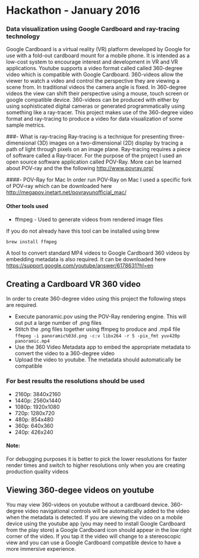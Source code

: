 

# Hackathon - January 2016
### Data visualization using Google Cardboard and ray-tracing technology
Google Cardboard is a virtual reality (VR) platform developed by Google for use with a fold-out cardboard mount for a mobile phone. It is intended as a low-cost system to encourage interest and development in VR and VR applications. Youtube supports a video format called called 360-degree video which is compatible with Google Cardboard. 360-videos allow the viewer to watch a video and control the perspective they are viewing a scene from. In traditional videos the camera angle is fixed. In 360-degree videos the view can shift their perspective using a mouse, touch screen or google compatible device. 360-videos can be produced with either by using sophisticated digital cameras or generated programmatically using something like a ray-tracer. This project makes use of the 360-degree video format and ray-tracing to produce a video for data visualization of some sample metrics.

###- What is ray-tracing
Ray-tracing is a technique for presenting three-dimensional (3D) images on a two-dimensional (2D) display by tracing a path of light through pixels on an image plane. Ray-tracing requires a piece of software called a Ray-tracer. For the purpose of the project I used an open source software application called POV-Ray. More can be learned about POV-ray and the the following http://www.povray.org/

####- POV-Ray for Mac
In order run POV-Ray on Mac I used a specific fork of POV-ray which can be downloaded here
http://megapov.inetart.net/povrayunofficial_mac/


#### Other tools used  
- ffmpeg - Used to generate videos from rendered image files

If you do not already have this tool can be installed using brew

`
brew install ffmpeg
`

A tool to convert standard MP4 videos to Google Cardboard 360 videos by embedding metadata is also required. It can be downloaded here https://support.google.com/youtube/answer/6178631?hl=en

## Creating a Cardboard VR 360 video
In order to create 360-degree video using this project the following steps are required.

- Execute panoramic.pov using the POV-Ray rendering engine. This will out put a large number of .png files
- Stitch the .png files together using ffmpeg to produce and .mp4 file
`
  ffmpeg -i panoramic%03d.png -c:v libx264 -r 5 -pix_fmt yuv420p panoramic.mp4
`
- Use the 360 Video Metadata app to embed the appropriate metadata to convert the video to a 360-degree video
- Upload the video to youtube. The metadata should automatically be compatible

### For best results the resolutions should be used
- 2160p: 3840x2160
- 1440p: 2560x1440
- 1080p: 1920x1080
- 720p: 1280x720
- 480p: 854x480
- 360p: 640x360
- 240p: 426x240

#### Note:
For debugging purposes it is better to pick the lower resolutions for faster render times and switch to higher resolutions only when you are creating production quality videos

## Viewing 360-degee videos on youtube
You may view 360-videos on youtube without a cardboard device. 360-degree video navigational controls will be automatically added to the video when the metadata is detected. If you are viewing the video on a mobile device using the youtube app (you may need to install Google Cardboard from the play store) a Google Cardboard icon should appear in the low right corner of the video. If you tap it the video will change to a stereoscopic view and you can use a Google Cardboard compatible device to have a more immersive experience.
